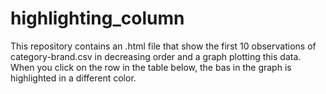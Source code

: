 # highlighting_column
This repository contains an .html file that show the first 10 observations of category-brand.csv in decreasing order and a graph plotting this data. When you click on the row in the table below, the bas in the graph is highlighted in a different color.
